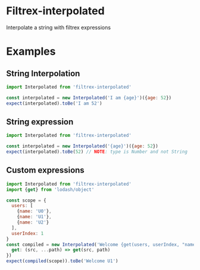 # Filtrex-interpolated

Interpolate a string with filtrex expressions

# Examples

## String Interpolation

```js
import Interpolated from 'filtrex-interpolated'

const interpolated = new Interpolated('I am {age}')({age: 52})
expect(interpolated).toBe('I am 52')
```

## String expression

```js
import Interpolated from 'filtrex-interpolated'

const interpolated = new Interpolated('{age}')({age: 52})
expect(interpolated).toBe(52) // NOTE: type is Number and not String
```

## Custom expressions

```js
import Interpolated from 'filtrex-interpolated'
import {get} from 'lodash/object'

const scope = {
  users: [
    {name: 'U0'},
    {name: 'U1'},
    {name: 'U2'}
  ],
  userIndex: 1
}
const compiled = new Interpolated('Welcome {get(users, userIndex, "name")}', {
  get: (src, ...path) => get(src, path)
})
expect(compiled(scope)).toBe('Welcome U1') 
```
